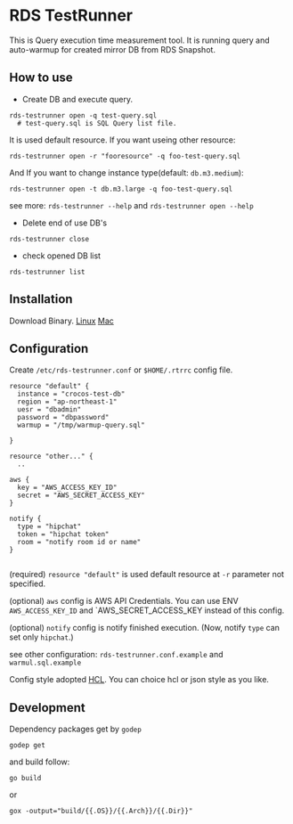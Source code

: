 # RDS TestRunner

This is Query execution time measurement tool.
It is running query and auto-warmup for created mirror DB from RDS Snapshot.

## How to use

* Create DB and execute query.

```
rds-testrunner open -q test-query.sql
  # test-query.sql is SQL Query list file.
```

It is used default resource. If you want useing other resource:

```
rds-testrunner open -r "fooresource" -q foo-test-query.sql
```

And If you want to change instance type(default: `db.m3.medium`):

```
rds-testrunner open -t db.m3.large -q foo-test-query.sql
```

see more: `rds-testrunner --help` and `rds-testrunner open --help`


* Delete end of use DB's

```
rds-testrunner close
```

* check opened DB list

```
rds-testrunner list
```

## Installation

Download Binary. [Linux]() [Mac]()


## Configuration

Create `/etc/rds-testrunner.conf` or `$HOME/.rtrrc` config file.

```
resource "default" {
  instance = "crocos-test-db"
  region = "ap-northeast-1"
  uesr = "dbadmin"
  password = "dbpassword"
  warmup = "/tmp/warmup-query.sql"

}

resource "other..." {
  ..

aws {
  key = "AWS_ACCESS_KEY_ID"
  secret = "AWS_SECRET_ACCESS_KEY"
}

notify {
  type = "hipchat"
  token = "hipchat token"
  room = "notify room id or name"
}


```


(required) `resource "default"` is used default resource at `-r` parameter not specified.

(optional) `aws` config is AWS API Credentials.
You can use ENV `AWS_ACCESS_KEY_ID` and `AWS_SECRET_ACCESS_KEY instead of this config.

(optional) `notify` config is notify finished execution. (Now, notify `type` can set only `hipchat`.)

see other configuration: `rds-testrunner.conf.example` and `warmul.sql.example`


Config style adopted [HCL](https://github.com/hashicorp/hcl).
You can choice hcl or json style as you like.


## Development

Dependency packages get by `godep`

```
godep get
```

and build follow:

```
go build
```

or

```
gox -output="build/{{.OS}}/{{.Arch}}/{{.Dir}}"
```


